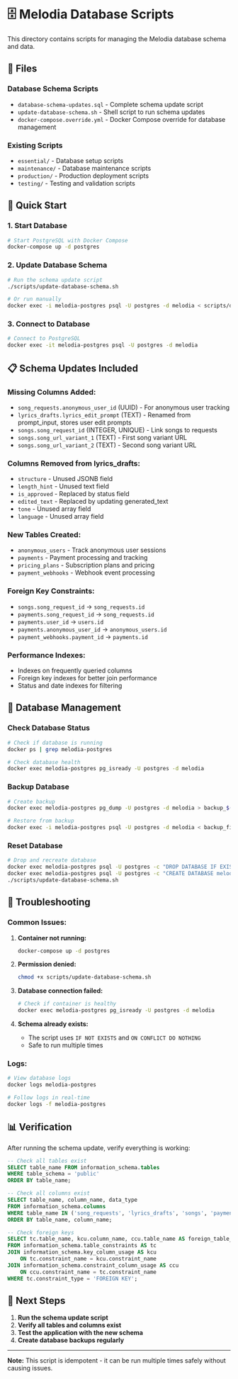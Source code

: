 # 🗄️ Melodia Database Scripts

This directory contains scripts for managing the Melodia database schema and data.

## 📁 Files

### **Database Schema Scripts**
- `database-schema-updates.sql` - Complete schema update script
- `update-database-schema.sh` - Shell script to run schema updates
- `docker-compose.override.yml` - Docker Compose override for database management

### **Existing Scripts**
- `essential/` - Database setup scripts
- `maintenance/` - Database maintenance scripts
- `production/` - Production deployment scripts
- `testing/` - Testing and validation scripts

## 🚀 Quick Start

### **1. Start Database**
```bash
# Start PostgreSQL with Docker Compose
docker-compose up -d postgres
```

### **2. Update Database Schema**
```bash
# Run the schema update script
./scripts/update-database-schema.sh

# Or run manually
docker exec -i melodia-postgres psql -U postgres -d melodia < scripts/database-schema-updates.sql
```

### **3. Connect to Database**
```bash
# Connect to PostgreSQL
docker exec -it melodia-postgres psql -U postgres -d melodia
```

## 📋 Schema Updates Included

### **Missing Columns Added:**
- `song_requests.anonymous_user_id` (UUID) - For anonymous user tracking
- `lyrics_drafts.lyrics_edit_prompt` (TEXT) - Renamed from prompt_input, stores user edit prompts
- `songs.song_request_id` (INTEGER, UNIQUE) - Link songs to requests
- `songs.song_url_variant_1` (TEXT) - First song variant URL
- `songs.song_url_variant_2` (TEXT) - Second song variant URL

### **Columns Removed from lyrics_drafts:**
- `structure` - Unused JSONB field
- `length_hint` - Unused text field
- `is_approved` - Replaced by status field
- `edited_text` - Replaced by updating generated_text
- `tone` - Unused array field
- `language` - Unused array field

### **New Tables Created:**
- `anonymous_users` - Track anonymous user sessions
- `payments` - Payment processing and tracking
- `pricing_plans` - Subscription plans and pricing
- `payment_webhooks` - Webhook event processing

### **Foreign Key Constraints:**
- `songs.song_request_id` → `song_requests.id`
- `payments.song_request_id` → `song_requests.id`
- `payments.user_id` → `users.id`
- `payments.anonymous_user_id` → `anonymous_users.id`
- `payment_webhooks.payment_id` → `payments.id`

### **Performance Indexes:**
- Indexes on frequently queried columns
- Foreign key indexes for better join performance
- Status and date indexes for filtering

## 🔧 Database Management

### **Check Database Status**
```bash
# Check if database is running
docker ps | grep melodia-postgres

# Check database health
docker exec melodia-postgres pg_isready -U postgres -d melodia
```

### **Backup Database**
```bash
# Create backup
docker exec melodia-postgres pg_dump -U postgres -d melodia > backup_$(date +%Y%m%d_%H%M%S).sql

# Restore from backup
docker exec -i melodia-postgres psql -U postgres -d melodia < backup_file.sql
```

### **Reset Database**
```bash
# Drop and recreate database
docker exec melodia-postgres psql -U postgres -c "DROP DATABASE IF EXISTS melodia;"
docker exec melodia-postgres psql -U postgres -c "CREATE DATABASE melodia;"
./scripts/update-database-schema.sh
```

## 🐛 Troubleshooting

### **Common Issues:**

1. **Container not running:**
   ```bash
   docker-compose up -d postgres
   ```

2. **Permission denied:**
   ```bash
   chmod +x scripts/update-database-schema.sh
   ```

3. **Database connection failed:**
   ```bash
   # Check if container is healthy
   docker exec melodia-postgres pg_isready -U postgres -d melodia
   ```

4. **Schema already exists:**
   - The script uses `IF NOT EXISTS` and `ON CONFLICT DO NOTHING`
   - Safe to run multiple times

### **Logs:**
```bash
# View database logs
docker logs melodia-postgres

# Follow logs in real-time
docker logs -f melodia-postgres
```

## 📊 Verification

After running the schema update, verify everything is working:

```sql
-- Check all tables exist
SELECT table_name FROM information_schema.tables
WHERE table_schema = 'public'
ORDER BY table_name;

-- Check all columns exist
SELECT table_name, column_name, data_type
FROM information_schema.columns
WHERE table_name IN ('song_requests', 'lyrics_drafts', 'songs', 'payments')
ORDER BY table_name, column_name;

-- Check foreign keys
SELECT tc.table_name, kcu.column_name, ccu.table_name AS foreign_table_name
FROM information_schema.table_constraints AS tc
JOIN information_schema.key_column_usage AS kcu
    ON tc.constraint_name = kcu.constraint_name
JOIN information_schema.constraint_column_usage AS ccu
    ON ccu.constraint_name = tc.constraint_name
WHERE tc.constraint_type = 'FOREIGN KEY';
```

## 🎯 Next Steps

1. **Run the schema update script**
2. **Verify all tables and columns exist**
3. **Test the application with the new schema**
4. **Create database backups regularly**

---

**Note:** This script is idempotent - it can be run multiple times safely without causing issues.